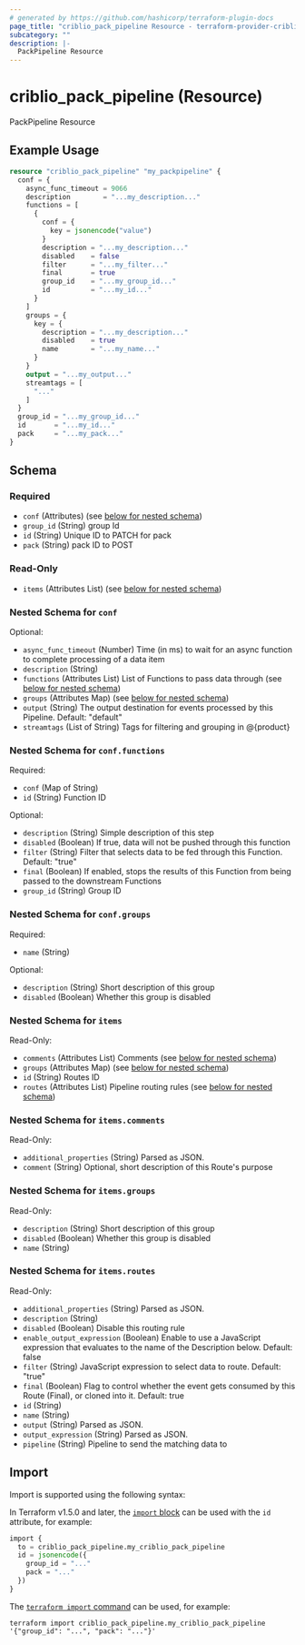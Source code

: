 ```yaml
---
# generated by https://github.com/hashicorp/terraform-plugin-docs
page_title: "criblio_pack_pipeline Resource - terraform-provider-criblio"
subcategory: ""
description: |-
  PackPipeline Resource
---
```


# criblio_pack_pipeline (Resource)

PackPipeline Resource

## Example Usage

```terraform
resource "criblio_pack_pipeline" "my_packpipeline" {
  conf = {
    async_func_timeout = 9066
    description        = "...my_description..."
    functions = [
      {
        conf = {
          key = jsonencode("value")
        }
        description = "...my_description..."
        disabled    = false
        filter      = "...my_filter..."
        final       = true
        group_id    = "...my_group_id..."
        id          = "...my_id..."
      }
    ]
    groups = {
      key = {
        description = "...my_description..."
        disabled    = true
        name        = "...my_name..."
      }
    }
    output = "...my_output..."
    streamtags = [
      "..."
    ]
  }
  group_id = "...my_group_id..."
  id       = "...my_id..."
  pack     = "...my_pack..."
}
```

<!-- schema generated by tfplugindocs -->
## Schema

### Required

- `conf` (Attributes) (see [below for nested schema](#nestedatt--conf))
- `group_id` (String) group Id
- `id` (String) Unique ID to PATCH for pack
- `pack` (String) pack ID to POST

### Read-Only

- `items` (Attributes List) (see [below for nested schema](#nestedatt--items))

<a id="nestedatt--conf"></a>
### Nested Schema for `conf`

Optional:

- `async_func_timeout` (Number) Time (in ms) to wait for an async function to complete processing of a data item
- `description` (String)
- `functions` (Attributes List) List of Functions to pass data through (see [below for nested schema](#nestedatt--conf--functions))
- `groups` (Attributes Map) (see [below for nested schema](#nestedatt--conf--groups))
- `output` (String) The output destination for events processed by this Pipeline. Default: "default"
- `streamtags` (List of String) Tags for filtering and grouping in @{product}

<a id="nestedatt--conf--functions"></a>
### Nested Schema for `conf.functions`

Required:

- `conf` (Map of String)
- `id` (String) Function ID

Optional:

- `description` (String) Simple description of this step
- `disabled` (Boolean) If true, data will not be pushed through this function
- `filter` (String) Filter that selects data to be fed through this Function. Default: "true"
- `final` (Boolean) If enabled, stops the results of this Function from being passed to the downstream Functions
- `group_id` (String) Group ID


<a id="nestedatt--conf--groups"></a>
### Nested Schema for `conf.groups`

Required:

- `name` (String)

Optional:

- `description` (String) Short description of this group
- `disabled` (Boolean) Whether this group is disabled



<a id="nestedatt--items"></a>
### Nested Schema for `items`

Read-Only:

- `comments` (Attributes List) Comments (see [below for nested schema](#nestedatt--items--comments))
- `groups` (Attributes Map) (see [below for nested schema](#nestedatt--items--groups))
- `id` (String) Routes ID
- `routes` (Attributes List) Pipeline routing rules (see [below for nested schema](#nestedatt--items--routes))

<a id="nestedatt--items--comments"></a>
### Nested Schema for `items.comments`

Read-Only:

- `additional_properties` (String) Parsed as JSON.
- `comment` (String) Optional, short description of this Route's purpose


<a id="nestedatt--items--groups"></a>
### Nested Schema for `items.groups`

Read-Only:

- `description` (String) Short description of this group
- `disabled` (Boolean) Whether this group is disabled
- `name` (String)


<a id="nestedatt--items--routes"></a>
### Nested Schema for `items.routes`

Read-Only:

- `additional_properties` (String) Parsed as JSON.
- `description` (String)
- `disabled` (Boolean) Disable this routing rule
- `enable_output_expression` (Boolean) Enable to use a JavaScript expression that evaluates to the name of the Description below. Default: false
- `filter` (String) JavaScript expression to select data to route. Default: "true"
- `final` (Boolean) Flag to control whether the event gets consumed by this Route (Final), or cloned into it. Default: true
- `id` (String)
- `name` (String)
- `output` (String) Parsed as JSON.
- `output_expression` (String) Parsed as JSON.
- `pipeline` (String) Pipeline to send the matching data to

## Import

Import is supported using the following syntax:

In Terraform v1.5.0 and later, the [`import` block](https://developer.hashicorp.com/terraform/language/import) can be used with the `id` attribute, for example:

```terraform
import {
  to = criblio_pack_pipeline.my_criblio_pack_pipeline
  id = jsonencode({
    group_id = "..."
    pack = "..."
  })
}
```

The [`terraform import` command](https://developer.hashicorp.com/terraform/cli/commands/import) can be used, for example:

```shell
terraform import criblio_pack_pipeline.my_criblio_pack_pipeline '{"group_id": "...", "pack": "..."}'
```
